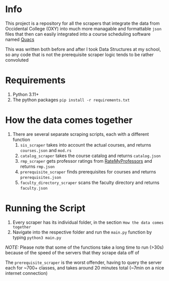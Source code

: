 # Info

This project is a repository for all the scrapers that integrate the data from Occidental College (OXY) into much more managable and formattable `json` files that then can easily integrated into a course scheduling software named [Quacs](https://github.com/quacs/quacs)

This was written both before and after I took Data Structures at my school, so any code that is not the prerequisite scraper logic tends to be rather convoluted

# Requirements

1. Python 3.11+
1. The python packages `pip install -r requirements.txt`

# How the data comes together

1. There are several separate scraping scripts, each with a different function
    1. `sis_scraper` takes into account the actual courses, and returns `courses.json` and `mod.rs`
    1. `catalog_scraper` takes the course catalog and returns `catalog.json`
    1. `rmp_scraper` gets professor ratings from [RateMyProfessors](https://ratemyprofessors.com) and returns `rmp.json`
    1. `prerequisite_scraper` finds prerequisites for courses and returns `prerequisites.json`
    1. `faculty_directory_scraper` scans the faculty directory and returns `faculty.json`

# Running the Script

1. Every scraper has its individual folder, in the section `How the data comes together`
1. Navigate into the respective folder and run the `main.py` function by typing `python3 main.py`

*NOTE:* Please note that some of the functions take a long time to run (>30s) because of the speed of the servers that they scrape data off of

The `prerequisite_scraper` is the worst offender, having to query the server each for ~700+ classes, and takes around 20 minutes total (~7min on a nice internet connection)
